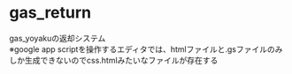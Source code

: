 # gas_return
gas_yoyakuの返却システム  
※google app scriptを操作するエディタでは、htmlファイルと.gsファイルのみしか生成できないのでcss.htmlみたいなファイルが存在する
